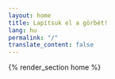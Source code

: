 ```yaml
---
layout: home
title: Lapítsuk el a görbét!
lang: hu
permalink: "/"
translate_content: false
---
```



{% render_section home %}
